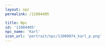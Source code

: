 ```yaml
---
layout: npc
permalink: /11004405

title: Npc
id: '11004405'
npc_name: 'Karl'
icon_url: 'portrait/npc/11000074_karl_p.png'
---
```

